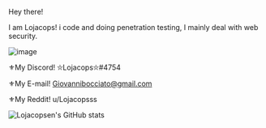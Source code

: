Hey there! 

I am Lojacops! i code and doing penetration testing, I mainly deal with web security.

![image](https://user-images.githubusercontent.com/68278515/112797570-de469480-906b-11eb-9b10-5ed813c49a0e.png)

⚜My Discord! ⛥Lojacops⛥#4754

⚜My E-mail! Giovannibocciato@gmail.com

⚜My Reddit! u/Lojacopsss


![Lojacopsen's GitHub stats](https://github-readme-stats.vercel.app/api?username=Lojacopsen&count_private=true&theme=radical)


